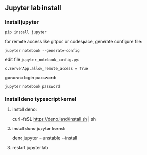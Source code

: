 ## Jupyter lab install

### Install jupyter

    pip install jupyter

for remote access like gitpod or codespace, generate configure file:

    jupyter notebook --generate-config


edit file `jupyter_notebook_config.py`:

```
c.ServerApp.allow_remote_access = True
```

generate login password:


    jupyter notebook password


### Install deno typescript kernel

1. install deno:

    curl -fsSL https://deno.land/install.sh | sh

2. install deno jupyter kernel:

    deno jupyter --unstable --install

3. restart jupyter lab

